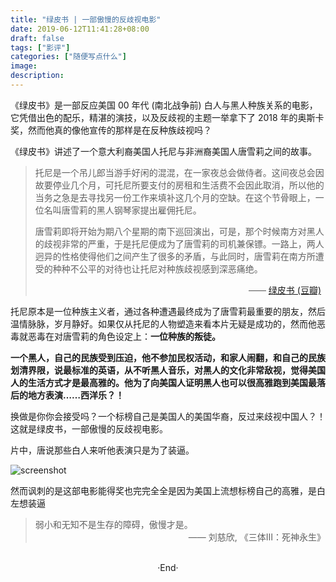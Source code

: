 ```yaml
---
title: "绿皮书 | 一部傲慢的反歧视电影"
date: 2019-06-12T11:41:28+08:00
draft: false
tags: ["影评"]
categories: ["随便写点什么"]
image: 
description: 
---
```

<!-- 
![](https://mogeko.github.io/blog-images/r/073/)
{{< spoiler >}}{{< /spoiler >}}
&emsp;&emsp;
 -->

《绿皮书》是一部反应美国 00 年代 (南北战争前) 白人与黑人种族关系的电影，它凭借出色的配乐，精湛的演技，以及反歧视的主题一举拿下了 2018 年的奥斯卡奖，然而他真的像他宣传的那样是在反种族歧视吗？

《绿皮书》讲述了一个意大利裔美国人托尼与非洲裔美国人唐雪莉之间的故事。

<blockquote>
<p>托尼是一个吊儿郎当游手好闲的混混，在一家夜总会做侍者。这间夜总会因故要停业几个月，可托尼所要支付的房租和生活费不会因此取消，所以他的当务之急是去寻找另一份工作来填补这几个月的空缺。在这个节骨眼上，一位名叫唐雪莉的黑人钢琴家提出雇佣托尼。</p>
<p>唐雪莉即将开始为期八个星期的南下巡回演出，可是，那个时候南方对黑人的歧视非常的严重，于是托尼便成为了唐雪莉的司机兼保镖。一路上，两人迥异的性格使得他们之间产生了很多的矛盾，与此同时，唐雪莉在南方所遭受的种种不公平的对待也让托尼对种族歧视感到深恶痛绝。</p>
<p style="overflow: hidden;"><span style="float: right;"> —— <a href="https://movie.douban.com/subject/27060077/">绿皮书 (豆瓣)</a>&ensp;</span></p>
</blockquote>

托尼原本是一位种族主义者，通过各种遭遇最终成为了唐雪莉最重要的朋友，然后温情脉脉，岁月静好。如果仅从托尼的人物塑造来看本片无疑是成功的，然而他恶毒就恶毒在对唐雪莉的角色设定上：**一位种族的叛徒。**

**一个黑人，自己的民族受到压迫，他不参加民权活动，和家人闹翻，和自己的民族划清界限，说最标准的英语，从不听黑人音乐，对黑人的文化非常敌视，觉得美国人的生活方式才是最高雅的。他为了向美国人证明黑人也可以很高雅跑到美国最落后的地方表演……西洋乐？！**

换做是你你会接受吗？一个标榜自己是美国人的美国华裔，反过来歧视中国人？！这就是绿皮书，一部傲慢的反歧视电影。

片中，唐说那些白人来听他表演只是为了装逼。

![screenshot](https://mogeko.github.io/blog-images/r/073/screenshot.png)

然而讽刺的是这部电影能得奖也完完全全是因为美国上流想标榜自己的高雅，是白左想装逼

<blockquote>
<p style="overflow: hidden;">弱小和无知不是生存的障碍，傲慢才是。<span style="float: right;"> —— 刘慈欣, 《三体Ⅲ：死神永生》</span></p>
</blockquote>

<br>

<center>  ·End·  </center>
